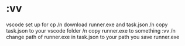 # :vv
vscode set up for cp /n
download runner.exe and task.json /n
copy task.json to your vscode folder /n
copy runner.exe to something :vv /n
change path of runner.exe in task.json to your path you save runner.exe
